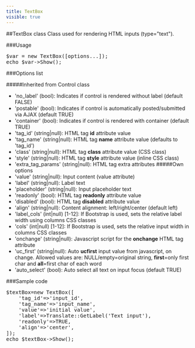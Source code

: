 ```yaml
---
title: TextBox
visible: true
---
```


##TextBox class
Class used for rendering HTML inputs (type="text").


###Usage

<pre>
$var = new TextBox([options...]);
echo $var->Show();
</pre>


###Options list

#####Inherited from Control class
- 'no_label' (bool): Indicates if control is rendered without label (default FALSE) 
- 'postable' (bool): Indicates if control is automatically posted/submitted via AJAX (default TRUE) 
- 'container' (bool): Indicates if control is rendered with container (default TRUE)
- 'tag_id' (string|null): HTML tag **id** attribute value
- 'tag_name' (string|null): HTML tag **name** attribute value (defaults to 'tag_id')
- 'class' (string|null): HTML tag **class** attribute value (CSS class)
- 'style' (string|null): HTML tag **style** attribute value (inline CSS class)
- 'extra_tag_params' (string|null): HTML tag extra attributes
#####Own options
- 'value' (string|null): Input content (value attribute)
- 'label' (string|null): Label text
- 'placeholder' (string|null): Input placeholder text
- 'readonly' (bool): HTML tag **readonly** attribute value
- 'disabled' (bool): HTML tag **disabled** attribute value
- 'align' (string|null): Content alignment: left/right/center (default left) 
- 'label_cols' (int|null) [1-12]: If Bootstrap is used, sets the relative label width using columns CSS classes
- 'cols' (int|null) [1-12]: If Bootstrap is used, sets the relative input width in columns CSS classes
- 'onchange' (string|null): Javascript script for the **onchange** HTML tag attribute
- 'uc_first' (string|null): Auto **ucfirst** input value from javascript, on change. Allowed values are: NULL/empty=original string, **first**=only first char and **all**=first char of each word
- 'auto_select' (bool): Auto select all text on input focus (default TRUE)

###Sample code

<pre>
$textBox=new TextBox([
    'tag_id'=>'input_id',
    'tag_name'=>'input_name',
    'value'=>'initial value',
    'label'=>Translate::GetLabel('Text input'),
    'readonly'=>TRUE,
    'align'=>'center',
]);
echo $textBox->Show();
</pre>